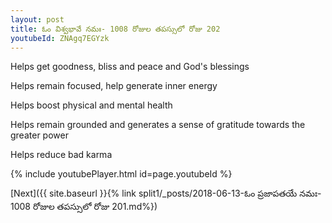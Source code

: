 ```yaml
---
layout: post
title: ఓం విశ్వభావే నమః- 1008 రోజుల తపస్సులో రోజు 202
youtubeId: ZNAgq7EGYzk
---
```

 
 
Helps get goodness, bliss and peace and God's blessings
 
Helps remain focused, help generate inner energy 
 
Helps boost physical and mental health 
 
Helps remain grounded and generates a sense of gratitude towards the greater power 
 
Helps reduce bad karma
 
 
 
 


{% include youtubePlayer.html id=page.youtubeId %}
 
[Next]({{ site.baseurl }}{% link  split1/_posts/2018-06-13-ఓం ప్రజాపతయే నమః- 1008 రోజుల తపస్సులో రోజు 201.md%})
 
